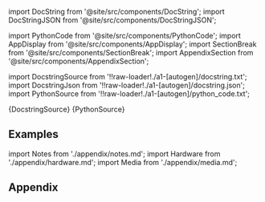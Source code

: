 
[//]: # (Custom component imports)

import DocString from '@site/src/components/DocString';
import DocStringJSON from '@site/src/components/DocStringJSON';

import PythonCode from '@site/src/components/PythonCode';
import AppDisplay from '@site/src/components/AppDisplay';
import SectionBreak from '@site/src/components/SectionBreak';
import AppendixSection from '@site/src/components/AppendixSection';

[//]: # (Docstring)

import DocstringSource from '!!raw-loader!./a1-[autogen]/docstring.txt';
import DocstringJson from '!!raw-loader!./a1-[autogen]/docstring.json';
import PythonSource from '!!raw-loader!./a1-[autogen]/python_code.txt';

<DocString>{DocstringSource}</DocString>
<DocStringJSON data={DocstringJson} />
<PythonCode GLink='AI_ML/NLP/COUNT_VECTORIZER/COUNT_VECTORIZER.py'>{PythonSource}</PythonCode>

<SectionBreak />

    

[//]: # (Examples)

## Examples

<AppDisplay 
  GLink='AI_ML/NLP/COUNT_VECTORIZER'
  nodeLabel='COUNT_VECTORIZER'>
</AppDisplay>

<SectionBreak />

    

[//]: # (Appendix)

import Notes from './appendix/notes.md';
import Hardware from './appendix/hardware.md';
import Media from './appendix/media.md';

## Appendix

<AppendixSection index={0} folderPath='nodes/AI_ML/NLP/COUNT_VECTORIZER/appendix/'><Notes /></AppendixSection>
<AppendixSection index={1} folderPath='nodes/AI_ML/NLP/COUNT_VECTORIZER/appendix/'><Hardware /></AppendixSection>
<AppendixSection index={2} folderPath='nodes/AI_ML/NLP/COUNT_VECTORIZER/appendix/'><Media /></AppendixSection>


